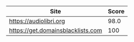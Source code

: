 | Site | Score |
|------|-------|
| https://audiolibri.org | 98.0 |
| https://get.domainsblacklists.com | 100 |
